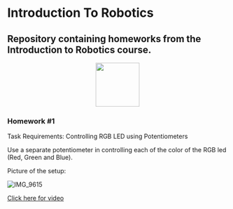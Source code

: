 # Introduction To Robotics

## Repository containing homeworks from the Introduction to Robotics course.

<div id="header" align="center">
  <img src="https://www.google.com/imgres?imgurl=https%3A%2F%2Fi.pinimg.com%2Foriginals%2F84%2F8c%2F34%2F848c342a56e7854dec45b9349c21dfe5.gif&imgrefurl=https%3A%2F%2Fwww.pinterest.com%2Fpin%2F720364902898407027%2F&tbnid=eHYI1_6RqQAmMM&vet=12ahUKEwjFuMDc_P36AhUUgqQKHTHCA1MQMygBegUIARCPAg..i&docid=0KEf649WMKNxvM&w=393&h=479&q=robotics%20gif&ved=2ahUKEwjFuMDc_P36AhUUgqQKHTHCA1MQMygBegUIARCPAg" width="100"/>
</div>

### Homework #1

Task Requirements: Controlling RGB LED using Potentiometers

Use a separate potentiometer in controlling each of the color of the RGB led (Red, Green and Blue).

Picture of the setup:

![IMG_9615](https://user-images.githubusercontent.com/75308520/197857681-ae8fad75-cc71-4b96-8512-ef3aa84cd28f.jpg)

[Click here for video](https://www.youtube.com/watch?v=CbO2Ixi61wY)
